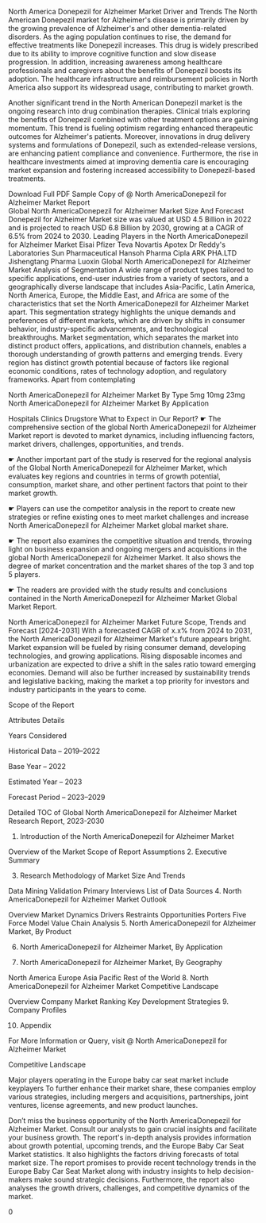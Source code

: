 North America Donepezil for Alzheimer Market Driver and Trends
The North American Donepezil market for Alzheimer's disease is primarily driven by the growing prevalence of Alzheimer's and other dementia-related disorders. As the aging population continues to rise, the demand for effective treatments like Donepezil increases. This drug is widely prescribed due to its ability to improve cognitive function and slow disease progression. In addition, increasing awareness among healthcare professionals and caregivers about the benefits of Donepezil boosts its adoption. The healthcare infrastructure and reimbursement policies in North America also support its widespread usage, contributing to market growth.

Another significant trend in the North American Donepezil market is the ongoing research into drug combination therapies. Clinical trials exploring the benefits of Donepezil combined with other treatment options are gaining momentum. This trend is fueling optimism regarding enhanced therapeutic outcomes for Alzheimer's patients. Moreover, innovations in drug delivery systems and formulations of Donepezil, such as extended-release versions, are enhancing patient compliance and convenience. Furthermore, the rise in healthcare investments aimed at improving dementia care is encouraging market expansion and fostering increased accessibility to Donepezil-based treatments.

Download Full PDF Sample Copy of @ North AmericaDonepezil for Alzheimer Market Report  
Global North AmericaDonepezil for Alzheimer Market Size And Forecast
Donepezil for Alzheimer Market size was valued at USD 4.5 Billion in 2022 and is projected to reach USD 6.8 Billion by 2030, growing at a CAGR of 6.5% from 2024 to 2030.
Leading Players in the North AmericaDonepezil for Alzheimer Market
Eisai
Pfizer
Teva
Novartis
Apotex
Dr Reddy's Laboratories
Sun Pharmaceutical
Hansoh Pharma
Cipla
ARK PHA.LTD
Jishengtang Pharma
Luoxin
Global North AmericaDonepezil for Alzheimer Market Analysis of Segmentation
A wide range of product types tailored to specific applications, end-user industries from a variety of sectors, and a geographically diverse landscape that includes Asia-Pacific, Latin America, North America, Europe, the Middle East, and Africa are some of the characteristics that set the North AmericaDonepezil for Alzheimer Market apart. This segmentation strategy highlights the unique demands and preferences of different markets, which are driven by shifts in consumer behavior, industry-specific advancements, and technological breakthroughs. Market segmentation, which separates the market into distinct product offers, applications, and distribution channels, enables a thorough understanding of growth patterns and emerging trends. Every region has distinct growth potential because of factors like regional economic conditions, rates of technology adoption, and regulatory frameworks. Apart from contemplating

North AmericaDonepezil for Alzheimer Market By Type
5mg
10mg
23mg
North AmericaDonepezil for Alzheimer Market By Application

Hospitals
Clinics
Drugstore
What to Expect in Our Report?
☛ The comprehensive section of the global North AmericaDonepezil for Alzheimer Market report is devoted to market dynamics, including influencing factors, market drivers, challenges, opportunities, and trends.

☛ Another important part of the study is reserved for the regional analysis of the Global North AmericaDonepezil for Alzheimer Market, which evaluates key regions and countries in terms of growth potential, consumption, market share, and other pertinent factors that point to their market growth.

☛ Players can use the competitor analysis in the report to create new strategies or refine existing ones to meet market challenges and increase North AmericaDonepezil for Alzheimer Market global market share.

☛ The report also examines the competitive situation and trends, throwing light on business expansion and ongoing mergers and acquisitions in the global North AmericaDonepezil for Alzheimer Market. It also shows the degree of market concentration and the market shares of the top 3 and top 5 players.

☛ The readers are provided with the study results and conclusions contained in the North AmericaDonepezil for Alzheimer Market Global Market Report.

North AmericaDonepezil for Alzheimer Market Future Scope, Trends and Forecast [2024-2031]
With a forecasted CAGR of x.x% from 2024 to 2031, the North AmericaDonepezil for Alzheimer Market's future appears bright. Market expansion will be fueled by rising consumer demand, developing technologies, and growing applications. Rising disposable incomes and urbanization are expected to drive a shift in the sales ratio toward emerging economies. Demand will also be further increased by sustainability trends and legislative backing, making the market a top priority for investors and industry participants in the years to come.

Scope of the Report

Attributes Details

Years Considered

Historical Data – 2019–2022

Base Year – 2022

Estimated Year – 2023

Forecast Period – 2023–2029

Detailed TOC of Global North AmericaDonepezil for Alzheimer Market Research Report, 2023-2030
1. Introduction of the North AmericaDonepezil for Alzheimer Market

Overview of the Market
Scope of Report
Assumptions
2. Executive Summary

3. Research Methodology of Market Size And Trends

Data Mining
Validation
Primary Interviews
List of Data Sources
4. North AmericaDonepezil for Alzheimer Market Outlook

Overview
Market Dynamics
Drivers
Restraints
Opportunities
Porters Five Force Model
Value Chain Analysis
5. North AmericaDonepezil for Alzheimer Market, By Product

6. North AmericaDonepezil for Alzheimer Market, By Application

7. North AmericaDonepezil for Alzheimer Market, By Geography

North America
Europe
Asia Pacific
Rest of the World
8. North AmericaDonepezil for Alzheimer Market Competitive Landscape

Overview
Company Market Ranking
Key Development Strategies
9. Company Profiles

10. Appendix

For More Information or Query, visit @ North AmericaDonepezil for Alzheimer Market

Competitive Landscape

Major players operating in the Europe baby car seat market include keyplayers To further enhance their market share, these companies employ various strategies, including mergers and acquisitions, partnerships, joint ventures, license agreements, and new product launches.

Don’t miss the business opportunity of the North AmericaDonepezil for Alzheimer Market. Consult our analysts to gain crucial insights and facilitate your business growth.
The report's in-depth analysis provides information about growth potential, upcoming trends, and the Europe Baby Car Seat Market statistics. It also highlights the factors driving forecasts of total market size. The report promises to provide recent technology trends in the Europe Baby Car Seat Market along with industry insights to help decision-makers make sound strategic decisions. Furthermore, the report also analyses the growth drivers, challenges, and competitive dynamics of the market.

0
